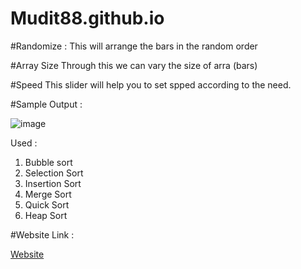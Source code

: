 # Mudit88.github.io

#Randomize : 
This will arrange the bars in the random order 

#Array Size
Through this we can vary the size of arra (bars)

#Speed
This slider will help you to set spped according to the need. 

#Sample Output : 

![image](https://user-images.githubusercontent.com/88089351/171945478-da24a117-78e1-4fae-a8a2-765684319fee.png)

Used : 
1) Bubble sort
2) Selection Sort
3) Insertion Sort
4) Merge Sort
5) Quick Sort
6) Heap Sort

#Website Link :

[Website](https://mudit88.github.io/SortingVisualizer/)
